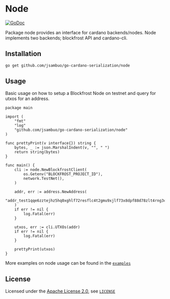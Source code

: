 # Node
[![GoDoc](https://godoc.org/github.com/jsambuo/go-cardano-serialization/node?status.svg)](https://godoc.org/github.com/jsambuo/go-cardano-serialization/node)


Package node provides an interface for cardano backends/nodes. Node implements two backends; blockfrost API and cardano-cli.

## Installation

```bash
go get github.com/jsambuo/go-cardano-serialization/node
```

## Usage

Basic usage on how to setup a Blockfrost Node  on testnet and query for utxos for an address.

```golang
package main

import (
    "fmt"
    "log"
    "github.com/jsambuo/go-cardano-serialization/node"
)

func prettyPrint(v interface{}) string {
	bytes, _ := json.MarshalIndent(v, "", "	")
	return string(bytes)
}

func main() {
    cli := node.NewBlockfrostClient(
		os.Getenv("BLOCKFROST_PROJECT_ID"),
		network.TestNet(),
	)

    addr, err := address.NewAddress(
        "addr_test1qqe6zztejhz5hq0xghlf72resflc4t2gmu9xjlf73x8dpf88d78zlt4rng3ccw8g5vvnkyrvt96mug06l5eskxh8rcjq2wyd63"
    )
    if err != nil {
        log.Fatal(err)
    }

    utxos, err := cli.UTXOs(addr)
    if err != nil {
        log.Fatal(err)
    }

    prettyPrint(utxos)
}

```

More examples on node usage can be found in the [`examples`](../examples/node/)

## License

Licensed under the [Apache License 2.0](https://opensource.org/licenses/Apache-2.0), see [`LICENSE`](https://github.com/jsambuo/go-cardano-serialization/blob/master/LICENSE)